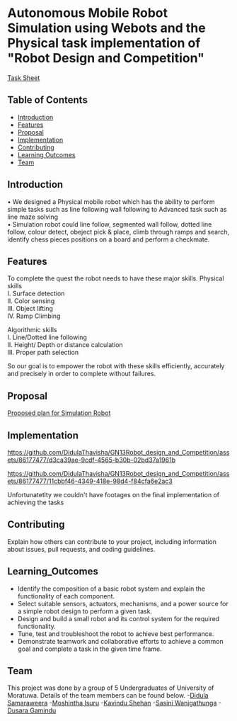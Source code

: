 
# Autonomous Mobile Robot Simulation using Webots and the Physical task implementation of "Robot Design and Competition"

[Task Sheet](Task_Description.pdf)


## Table of Contents

- [Introduction](#introduction)
- [Features](#features)
- [Proposal](#proposal)
- [Implementation](#implementation)
- [Contributing](#contributing)
- [Learning Outcomes](#learning_outcomes)
- [Team](#team)

## Introduction
• We designed a Physical mobile robot which has the ability to perform simple tasks such as line following wall following to Advanced task such as line maze solving  
• Simulation robot could line follow, segmented wall follow, dotted line follow, colour detect, obeject pick & place, climb through ramps and search, identify chess pieces positions on a board and perform a checkmate.


## Features

To complete the quest the robot needs to have these major skills. 
 Physical skills  
I. Surface detection  
II. Color sensing  
III. Object lifting  
IV. Ramp Climbing  

Algorithmic skills  
I. Line/Dotted line following  
II. Height/ Depth or distance calculation  
III. Proper path selection  

So our goal is to empower the robot with these skills efficiently, accurately and precisely in order to complete without failures. 

## Proposal 

[Proposed plan for Simulation Robot](Simulation_proposal.pdf)

## Implementation
https://github.com/DidulaThavisha/GN13Robot_design_and_Competition/assets/86177477/d3ca39ae-9cdf-4565-b30b-02bd37a1961b

https://github.com/DidulaThavisha/GN13Robot_design_and_Competition/assets/86177477/11cbbf46-4349-418e-98d4-f84cfa6e2ac3




Unfortunatetlty we couldn't have footages on the final implementation of achieving the tasks

## Contributing

Explain how others can contribute to your project, including information about issues, pull requests, and coding guidelines.

## Learning_Outcomes

- Identify the composition of a basic robot system and explain the functionality of each component.
- Select suitable sensors, actuators, mechanisms, and a power source for a simple robot design to perform a given task.
- Design and build a small robot and its control system for the required functionality.
- Tune, test and troubleshoot the robot to achieve best performance.
- Demonstrate teamwork and collaborative efforts to achieve a common goal and complete a task in the given time frame.  


## Team
This project was done by a group of 5 Undergraduates of University of Moratuwa. Details of the team members can be found below.
-[Didula Samaraweera](https://github.com/DidulaThavisha)
-[Moshintha Isuru](https://github.com/Moshintha20)
-[Kavindu Shehan](https://github.com/ShehanHMK)
-[Sasini Wanigathunga](https://github.com/SasiniWanigathunga)
-[Dusara Gamindu](https://github.com/DusaraG)


